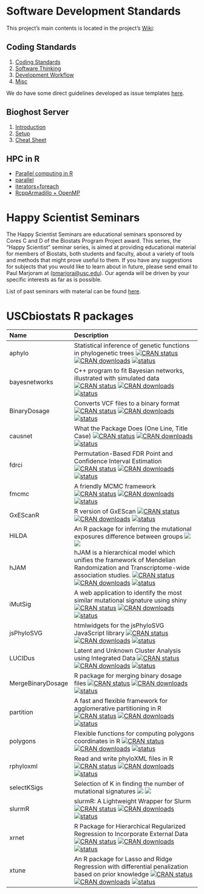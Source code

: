 Software Development Standards
================

This project’s main contents is located in the project’s
[Wiki](https://github.com/USCbiostats/CodingStandards/wiki):

## Coding Standards

1.  [Coding Standards](../../wiki/Home#coding-standards)
2.  [Software Thinking](../../wiki/Home#software-thinking)
3.  [Development Workflow](../../wiki/Home#development-workflow)
4.  [Misc](../../wiki/Home#misc)

We do have some direct guidelines developed as issue templates
[here](templates).

## Bioghost Server

1.  [Introduction](../../wiki/Biogohst-server#introduction)
2.  [Setup](../../wiki/Biogohst-server#setup)
3.  [Cheat Sheet](../../wiki/Biogohst-server#cheat-sheet)

## HPC in R

  - [Parallel computing in
    R](../../wiki/HPC-in-R#parallel-computing-in-r)  
  - [parallel](../../wiki/HPC-in-R#parallel)
  - [iterators+foreach](../../wiki/HPC-in-R#foreach)
  - [RcppArmadillo +
    OpenMP](../../wiki/HPC-in-R#rcpparmadillo-and-openmp)

# Happy Scientist Seminars

The Happy Scientist Seminars are educational seminars sponsored by Cores
C and D of the Biostats Program Project award. This series, the “Happy
Scientist” seminar series, is aimed at providing educational material
for members of Biostats, both students and faculty, about a variety of
tools and methods that might prove useful to them. If you have any
suggestions for subjects that you would like to learn about in future,
please send email to Paul Marjoram at (<pmarjora@usc.edu>). Our agenda
will be driven by your specific interests as far as is possible.

List of past seminars with material can be found
[here](/happy_scientist/).

# USCbiostats R packages

| Name              | Description                                                                                                                                                                                                                                                                                                                                                                                                                                         |
| :---------------- | :-------------------------------------------------------------------------------------------------------------------------------------------------------------------------------------------------------------------------------------------------------------------------------------------------------------------------------------------------------------------------------------------------------------------------------------------------- |
| aphylo            | Statistical inference of genetic functions in phylogenetic trees [![CRAN status](https://www.r-pkg.org/badges/version/aphylo)](https://CRAN.R-project.org/package=aphylo) [![CRAN downloads](http://cranlogs.r-pkg.org/badges/grand-total/aphylo)](https://cran.r-project.org/package=aphylo) [![status](https://tinyverse.netlify.com/badge/aphylo)](https://CRAN.R-project.org/package=aphylo)                                                    |
| bayesnetworks     | C++ program to fit Bayesian networks, illustrated with simulated data [![CRAN status](https://www.r-pkg.org/badges/version/bayesnetworks)](https://CRAN.R-project.org/package=bayesnetworks) [![CRAN downloads](http://cranlogs.r-pkg.org/badges/grand-total/bayesnetworks)](https://cran.r-project.org/package=bayesnetworks) [![status](https://tinyverse.netlify.com/badge/bayesnetworks)](https://CRAN.R-project.org/package=bayesnetworks)     |
| BinaryDosage      | Converts VCF files to a binary format [![CRAN status](https://www.r-pkg.org/badges/version/BinaryDosage)](https://CRAN.R-project.org/package=BinaryDosage) [![CRAN downloads](http://cranlogs.r-pkg.org/badges/grand-total/BinaryDosage)](https://cran.r-project.org/package=BinaryDosage) [![status](https://tinyverse.netlify.com/badge/BinaryDosage)](https://CRAN.R-project.org/package=BinaryDosage)                                           |
| causnet           | What the Package Does (One Line, Title Case) [![CRAN status](https://www.r-pkg.org/badges/version/causnet)](https://CRAN.R-project.org/package=causnet) [![CRAN downloads](http://cranlogs.r-pkg.org/badges/grand-total/causnet)](https://cran.r-project.org/package=causnet) [![status](https://tinyverse.netlify.com/badge/causnet)](https://CRAN.R-project.org/package=causnet)                                                                  |
| fdrci             | Permutation-Based FDR Point and Confidence Interval Estimation [![CRAN status](https://www.r-pkg.org/badges/version/fdrci)](https://CRAN.R-project.org/package=fdrci) [![CRAN downloads](http://cranlogs.r-pkg.org/badges/grand-total/fdrci)](https://cran.r-project.org/package=fdrci) [![status](https://tinyverse.netlify.com/badge/fdrci)](https://CRAN.R-project.org/package=fdrci)                                                            |
| fmcmc             | A friendly MCMC framework [![CRAN status](https://www.r-pkg.org/badges/version/fmcmc)](https://CRAN.R-project.org/package=fmcmc) [![CRAN downloads](http://cranlogs.r-pkg.org/badges/grand-total/fmcmc)](https://cran.r-project.org/package=fmcmc) [![status](https://tinyverse.netlify.com/badge/fmcmc)](https://CRAN.R-project.org/package=fmcmc)                                                                                                 |
| GxEScanR          | R version of GxEScan [![CRAN status](https://www.r-pkg.org/badges/version/GxEScanR)](https://CRAN.R-project.org/package=GxEScanR) [![CRAN downloads](http://cranlogs.r-pkg.org/badges/grand-total/GxEScanR)](https://cran.r-project.org/package=GxEScanR) [![status](https://tinyverse.netlify.com/badge/GxEScanR)](https://CRAN.R-project.org/package=GxEScanR)                                                                                    |
| HiLDA             | An R package for inferring the mutational exposures difference between groups [![](https://img.shields.io/badge/release%20version-1.0.0-green.svg)](https://www.bioconductor.org/packages/HiLDA) [![](https://img.shields.io/badge/download-718/total-blue.svg)](https://bioconductor.org/packages/stats/bioc/HiLDA)                                                                                                                                |
| hJAM              | hJAM is a hierarchical model which unifies the framework of Mendelian Randomization and Transcriptome-wide association studies. [![CRAN status](https://www.r-pkg.org/badges/version/hJAM)](https://CRAN.R-project.org/package=hJAM) [![CRAN downloads](http://cranlogs.r-pkg.org/badges/grand-total/hJAM)](https://cran.r-project.org/package=hJAM) [![status](https://tinyverse.netlify.com/badge/hJAM)](https://CRAN.R-project.org/package=hJAM) |
| iMutSig           | A web application to identify the most similar mutational signature using shiny [![CRAN status](https://www.r-pkg.org/badges/version/iMutSig)](https://CRAN.R-project.org/package=iMutSig) [![CRAN downloads](http://cranlogs.r-pkg.org/badges/grand-total/iMutSig)](https://cran.r-project.org/package=iMutSig) [![status](https://tinyverse.netlify.com/badge/iMutSig)](https://CRAN.R-project.org/package=iMutSig)                               |
| jsPhyloSVG        | htmlwidgets for the jsPhyloSVG JavaScript library [![CRAN status](https://www.r-pkg.org/badges/version/jsPhyloSVG)](https://CRAN.R-project.org/package=jsPhyloSVG) [![CRAN downloads](http://cranlogs.r-pkg.org/badges/grand-total/jsPhyloSVG)](https://cran.r-project.org/package=jsPhyloSVG) [![status](https://tinyverse.netlify.com/badge/jsPhyloSVG)](https://CRAN.R-project.org/package=jsPhyloSVG)                                           |
| LUCIDus           | Latent and Unknown Cluster Analysis using Integrated Data [![CRAN status](https://www.r-pkg.org/badges/version/LUCIDus)](https://CRAN.R-project.org/package=LUCIDus) [![CRAN downloads](http://cranlogs.r-pkg.org/badges/grand-total/LUCIDus)](https://cran.r-project.org/package=LUCIDus) [![status](https://tinyverse.netlify.com/badge/LUCIDus)](https://CRAN.R-project.org/package=LUCIDus)                                                     |
| MergeBinaryDosage | R package for merging binary dosage files [![CRAN status](https://www.r-pkg.org/badges/version/MergeBinaryDosage)](https://CRAN.R-project.org/package=MergeBinaryDosage) [![CRAN downloads](http://cranlogs.r-pkg.org/badges/grand-total/MergeBinaryDosage)](https://cran.r-project.org/package=MergeBinaryDosage) [![status](https://tinyverse.netlify.com/badge/MergeBinaryDosage)](https://CRAN.R-project.org/package=MergeBinaryDosage)         |
| partition         | A fast and flexible framework for agglomerative partitioning in R [![CRAN status](https://www.r-pkg.org/badges/version/partition)](https://CRAN.R-project.org/package=partition) [![CRAN downloads](http://cranlogs.r-pkg.org/badges/grand-total/partition)](https://cran.r-project.org/package=partition) [![status](https://tinyverse.netlify.com/badge/partition)](https://CRAN.R-project.org/package=partition)                                 |
| polygons          | Flexible functions for computing polygons coordinates in R [![CRAN status](https://www.r-pkg.org/badges/version/polygons)](https://CRAN.R-project.org/package=polygons) [![CRAN downloads](http://cranlogs.r-pkg.org/badges/grand-total/polygons)](https://cran.r-project.org/package=polygons) [![status](https://tinyverse.netlify.com/badge/polygons)](https://CRAN.R-project.org/package=polygons)                                              |
| rphyloxml         | Read and write phyloXML files in R [![CRAN status](https://www.r-pkg.org/badges/version/rphyloxml)](https://CRAN.R-project.org/package=rphyloxml) [![CRAN downloads](http://cranlogs.r-pkg.org/badges/grand-total/rphyloxml)](https://cran.r-project.org/package=rphyloxml) [![status](https://tinyverse.netlify.com/badge/rphyloxml)](https://CRAN.R-project.org/package=rphyloxml)                                                                |
| selectKSigs       | Selection of K in finding the number of mutational signatures [![](https://img.shields.io/badge/release%20version-1.0.0-green.svg)](https://www.bioconductor.org/packages/selectKSigs) [![](https://img.shields.io/badge/download-182/total-blue.svg)](https://bioconductor.org/packages/stats/bioc/selectKSigs)                                                                                                                                    |
| slurmR            | slurmR: A Lightweight Wrapper for Slurm [![CRAN status](https://www.r-pkg.org/badges/version/slurmR)](https://CRAN.R-project.org/package=slurmR) [![CRAN downloads](http://cranlogs.r-pkg.org/badges/grand-total/slurmR)](https://cran.r-project.org/package=slurmR) [![status](https://tinyverse.netlify.com/badge/slurmR)](https://CRAN.R-project.org/package=slurmR)                                                                             |
| xrnet             | R Package for Hierarchical Regularized Regression to Incorporate External Data [![CRAN status](https://www.r-pkg.org/badges/version/xrnet)](https://CRAN.R-project.org/package=xrnet) [![CRAN downloads](http://cranlogs.r-pkg.org/badges/grand-total/xrnet)](https://cran.r-project.org/package=xrnet) [![status](https://tinyverse.netlify.com/badge/xrnet)](https://CRAN.R-project.org/package=xrnet)                                            |
| xtune             | An R package for Lasso and Ridge Regression with differential penalization based on prior knowledge [![CRAN status](https://www.r-pkg.org/badges/version/xtune)](https://CRAN.R-project.org/package=xtune) [![CRAN downloads](http://cranlogs.r-pkg.org/badges/grand-total/xtune)](https://cran.r-project.org/package=xtune) [![status](https://tinyverse.netlify.com/badge/xtune)](https://CRAN.R-project.org/package=xtune)                       |
